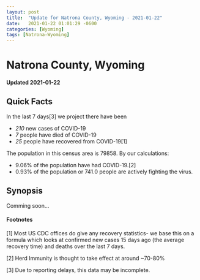 ```yaml
---
layout: post
title:  "Update for Natrona County, Wyoming - 2021-01-22"
date:   2021-01-22 01:01:29 -0600
categories: [Wyoming]
tags: [Natrona-Wyoming]
---
```


# Natrona County, Wyoming
#### Updated 2021-01-22

## Quick Facts

In the last 7 days[3] we project there have been
- *210* new cases of COVID-19
- *7* people have died of COVID-19
- *25* people have recovered from COVID-19[1]

The population in this census area is 79858. By our calculations:
- 9.06% of the population have had COVID-19.[2]
- 0.93% of the population or 741.0 people are actively fighting the virus.

## Synopsis

Comming soon...


#### Footnotes

[1] Most US CDC offices do give any recovery statistics- we base this on a formula which looks at confirmed new cases
15 days ago (the average recovery time) and deaths over the last 7 days.

[2] Herd Immunity is thought to take effect at around ~70-80%

[3] Due to reporting delays, this data may be incomplete.
 
    